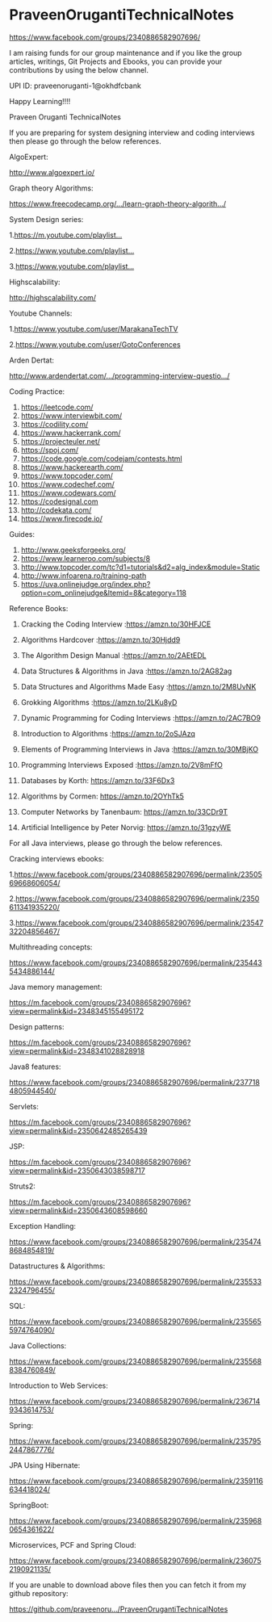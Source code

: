 # PraveenOrugantiTechnicalNotes

https://www.facebook.com/groups/2340886582907696/

I am raising funds for our group maintenance and if you like the group articles, writings, Git Projects and Ebooks, you can provide your contributions by using the below channel.

UPI ID:
praveenoruganti-1@okhdfcbank

Happy Learning!!!!


Praveen Oruganti TechnicalNotes

If you are preparing for system designing interview and coding interviews then please go through the below references.

AlgoExpert:

http://www.algoexpert.io/

Graph theory Algorithms:

https://www.freecodecamp.org/…/learn-graph-theory-algorith…/

System Design series:

1.https://m.youtube.com/playlist…

2.https://www.youtube.com/playlist…

3.https://www.youtube.com/playlist…

Highscalability:

http://highscalability.com/

Youtube Channels:

1.https://www.youtube.com/user/MarakanaTechTV

2.https://www.youtube.com/user/GotoConferences

Arden Dertat:

http://www.ardendertat.com/…/programming-interview-questio…/

Coding Practice:

1. https://leetcode.com/
2. https://www.interviewbit.com/
3. https://codility.com/
4. https://www.hackerrank.com/
5. https://projecteuler.net/
6. https://spoj.com/
7. https://code.google.com/codejam/contests.html
8. https://www.hackerearth.com/
9. https://www.topcoder.com/
10. https://www.codechef.com/
11. https://www.codewars.com/
12. https://codesignal.com
13. http://codekata.com/
14. https://www.firecode.io/

Guides:
1. http://www.geeksforgeeks.org/
2. https://www.learneroo.com/subjects/8
3. http://www.topcoder.com/tc?d1=tutorials&d2=alg_index&module=Static
4. http://www.infoarena.ro/training-path
5. https://uva.onlinejudge.org/index.php?option=com_onlinejudge&Itemid=8&category=118

Reference Books:

1) Cracking the Coding Interview :https://amzn.to/30HFJCE

2) Algorithms Hardcover :https://amzn.to/30Hjdd9

3) The Algorithm Design Manual :https://amzn.to/2AEtEDL

4) Data Structures & Algorithms in Java :https://amzn.to/2AG82ag

5) Data Structures and Algorithms Made Easy :https://amzn.to/2M8UvNK

6) Grokking Algorithms :https://amzn.to/2LKu8yD

7) Dynamic Programming for Coding Interviews :https://amzn.to/2AC7BO9

8) Introduction to Algorithms :https://amzn.to/2oSJAzq

9) Elements of Programming Interviews in Java :https://amzn.to/30MBjKO

10) Programming Interviews Exposed :https://amzn.to/2V8mFfO

11) Databases by Korth: https://amzn.to/33F6Dx3

12) Algorithms by Cormen: https://amzn.to/2OYhTk5

13) Computer Networks by Tanenbaum: https://amzn.to/33CDr9T

14) Artificial Intelligence by Peter Norvig: https://amzn.to/31gzyWE

For all Java interviews, please go through the below references.

Cracking interviews ebooks:

1.https://www.facebook.com/groups/2340886582907696/permalink/2350569668606054/

2.https://www.facebook.com/groups/2340886582907696/permalink/2350611341935220/

3.https://www.facebook.com/groups/2340886582907696/permalink/2354732204856467/

Multithreading concepts:

https://www.facebook.com/groups/2340886582907696/permalink/2354435434886144/

Java memory management:

https://m.facebook.com/groups/2340886582907696?view=permalink&id=2348345155495172

Design patterns:

https://m.facebook.com/groups/2340886582907696?view=permalink&id=2348341028828918

Java8 features:

https://www.facebook.com/groups/2340886582907696/permalink/2377184805944540/

Servlets:

https://m.facebook.com/groups/2340886582907696?view=permalink&id=2350642485265439

JSP:

https://m.facebook.com/groups/2340886582907696?view=permalink&id=2350643038598717

Struts2:

https://m.facebook.com/groups/2340886582907696?view=permalink&id=2350643608598660

Exception Handling:

https://www.facebook.com/groups/2340886582907696/permalink/2354748684854819/

Datastructures & Algorithms:

https://www.facebook.com/groups/2340886582907696/permalink/2355332324796455/

SQL:

https://www.facebook.com/groups/2340886582907696/permalink/2355655974764090/

Java Collections:

https://www.facebook.com/groups/2340886582907696/permalink/2355688384760849/

Introduction to Web Services:

https://www.facebook.com/groups/2340886582907696/permalink/2367149343614753/

Spring:

https://www.facebook.com/groups/2340886582907696/permalink/2357952447867776/

JPA Using Hibernate:

https://www.facebook.com/groups/2340886582907696/permalink/2359116634418024/

SpringBoot:

https://www.facebook.com/groups/2340886582907696/permalink/2359680654361622/

Microservices, PCF and Spring Cloud:

https://www.facebook.com/groups/2340886582907696/permalink/2360752190921135/

If you are unable to download above files then you can fetch it from my github repository:

https://github.com/praveenoru…/PraveenOrugantiTechnicalNotes


